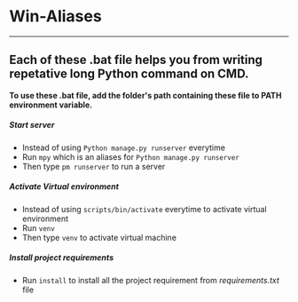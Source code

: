 # Win-Aliases
---
## Each of these .bat file helps you from writing repetative long Python command on CMD.

**To use these .bat file, add the folder's path containing these file to PATH environment variable.**
##### Start server
- Instead of using `Python manage.py runserver` everytime
- Run `mpy` which is an aliases for `Python manage.py runserver`
- Then type `pm runserver` to run a server
##### Activate Virtual environment
- Instead of using `scripts/bin/activate` everytime to activate virtual environment
- Run `venv`
- Then type `venv` to activate virtual machine
##### Install project requirements
- Run `install` to install all the project requirement from *requirements.txt* file